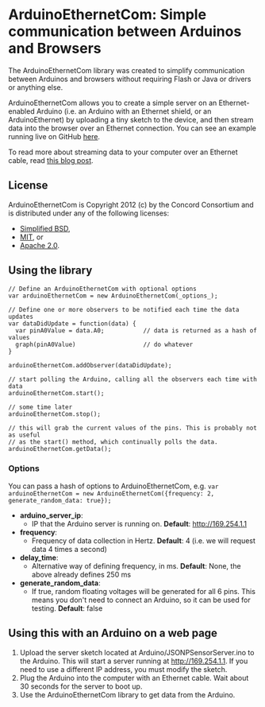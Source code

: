 ArduinoEthernetCom: Simple communication between Arduinos and Browsers
========================================================================

The ArduinoEthernetCom library was created to simplify communication between Arduinos and browsers without requiring
Flash or Java or drivers or anything else.

ArduinoEthernetCom allows you to create a simple server on an Ethernet-enabled Arduino (i.e. an Arduino with an Ethernet
shield, or an ArduinoEthernet) by uploading a tiny sketch to the device, and then stream data into the browser over an
Ethernet connection. You can see an example running live on GitHub [here](http://sfentress.github.com/ArduinoEthernetCom/example.html).

To read more about streaming data to your computer over an Ethernet cable, read [this blog post](http://blog.concord.org/streaming-arduino-data-to-a-browser).

License
-------

ArduinoEthernetCom is Copyright 2012 (c) by the Concord Consortium and is distributed under
any of the following licenses:

- [Simplified BSD](http://www.opensource.org/licenses/BSD-2-Clause),
- [MIT](http://www.opensource.org/licenses/MIT), or
- [Apache 2.0](http://www.opensource.org/licenses/Apache-2.0).

Using the library
-----------------
  
    // Define an ArduinoEthernetCom with optional options
    var arduinoEthernetCom = new ArduinoEthernetCom(_options_);
    
    // Define one or more observers to be notified each time the data updates
    var dataDidUpdate = function(data) {
      var pinA0Value = data.A0;           // data is returned as a hash of values
      graph(pinA0Value)                   // do whatever
    }
  
    arduinoEthernetCom.addObserver(dataDidUpdate);
    
    // start polling the Arduino, calling all the observers each time with data
    arduinoEthernetCom.start();
    
    // some time later
    arduinoEthernetCom.stop();
    
    // this will grab the current values of the pins. This is probably not as useful
    // as the start() method, which continually polls the data.
    arduinoEthernetCom.getData();
    
    
### Options

You can pass a hash of options to ArduinoEthernetCom, e.g. `var arduinoEthernetCom = new ArduinoEthernetCom({frequency: 2, generate_random_data: true});`

* **arduino\_server\_ip**: 
  * IP that the Arduino server is running on. **Default**: http://169.254.1.1
* **frequency**: 
  * Frequency of data collection in Hertz. **Default**: 4 (i.e. we will request data 4 times a second)
* **delay\_time**: 
  * Alternative way of defining frequency, in ms. **Default**: None, the above already defines 250 ms
* **generate\_random\_data**: 
  * If true, random floating voltages will be generated for all 6 pins. This means you don't need to connect an Arduino, so it can be used for testing. **Default**: false

Using this with an Arduino on a web page
----------------------------------------

1. Upload the server sketch located at Arduino/JSONPSensorServer.ino to the Arduino. This will start a server running at http://169.254.1.1. If you need to use a different IP address, you must modify the sketch.
2. Plug the Arduino into the computer with an Ethernet cable. Wait about 30 seconds for the server to boot up.
3. Use the ArduinoEthernetCom library to get data from the Arduino.